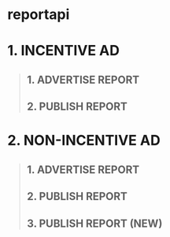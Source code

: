 # reportapi
# 1. INCENTIVE AD
> ## 1. ADVERTISE REPORT
> ## 2. PUBLISH REPORT
# 2. NON-INCENTIVE AD
> ## 1. ADVERTISE REPORT
> ## 2. PUBLISH REPORT
> ## 3. PUBLISH REPORT (NEW)
